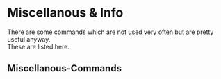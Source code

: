 # Miscellanous & Info

There are some commands which are not used very often but are pretty useful anyway.  
These are listed here.

## Miscellanous-Commands

